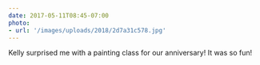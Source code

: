 ```yaml
---
date: 2017-05-11T08:45-07:00
photo:
- url: '/images/uploads/2018/2d7a31c578.jpg'
---
```

Kelly surprised me with a painting class for our anniversary! It was so fun!
